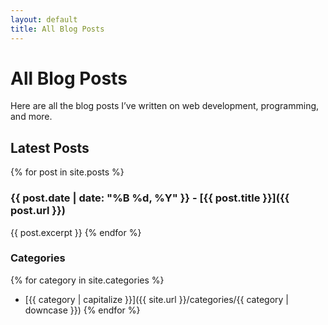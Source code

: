 ```yaml
---
layout: default
title: All Blog Posts
---
```


# All Blog Posts

Here are all the blog posts I’ve written on web development, programming, and more.

## Latest Posts
{% for post in site.posts %}
### {{ post.date | date: "%B %d, %Y" }} - [{{ post.title }}]({{ post.url }})
{{ post.excerpt }}
{% endfor %}

### Categories

{% for category in site.categories %}
- [{{ category | capitalize }}]({{ site.url }}/categories/{{ category | downcase }})
{% endfor %}
